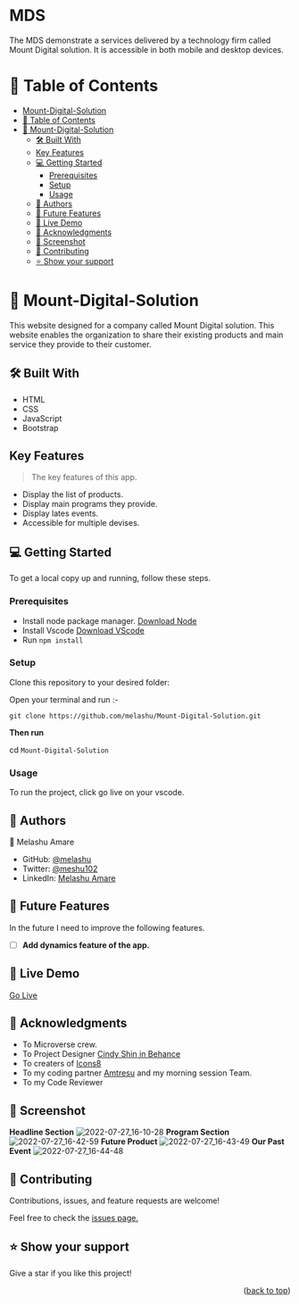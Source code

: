 # MDS
The MDS demonstrate a services delivered by a technology firm called Mount Digital solution. It is accessible in both mobile and desktop devices.
<a name="readme-top"></a>


# 📗 Table of Contents

- [Mount-Digital-Solution](#mount-digital-solution)
- [📗 Table of Contents](#-table-of-contents)
- [📖 Mount-Digital-Solution ](#-mount-digital-solution-)
  - [🛠 Built With ](#-built-with-)
  - [Key Features ](#key-features-)
  - [💻 Getting Started ](#-getting-started-)
    - [Prerequisites](#prerequisites)
    - [Setup](#setup)
    - [Usage](#usage)
  - [👥 Authors ](#-authors-)
  - [🔭 Future Features ](#-future-features-)
  - [🔴 Live Demo](#-live-demo)
  - [🙏 Acknowledgments ](#-acknowledgments-)
  - [📓 Screenshot](#-screenshot)
  - [🤝 Contributing ](#-contributing-)
  - [⭐️ Show your support ](#️-show-your-support-)

# 📖 Mount-Digital-Solution <a name="about-project"></a>

This website designed for a company called Mount Digital solution. This website enables the organization to share their 
existing products and main service they provide to their customer.

## 🛠 Built With <a name="built-with"></a>

- HTML
- CSS 
- JavaScript
- Bootstrap

## Key Features <a name="key-features"></a>

> The key features of this app.

-  Display the list of products.
-  Display main programs they provide.
-  Display lates events.
-  Accessible for multiple devises.
## 💻 Getting Started <a name="getting-started"></a>

To get a local copy up and running, follow these steps.
### Prerequisites

- Install node package manager. [Download Node](https://nodejs.org/dist/v18.12.1/node-v18.12.1-x64.msi)
- Install Vscode [Download VScode](https://code.visualstudio.com/download#)
- Run `npm install`
### Setup

Clone this repository to your desired folder:

Open your terminal and run :-

`git clone https://github.com/melashu/Mount-Digital-Solution.git`

**Then run**

cd `Mount-Digital-Solution`


### Usage

To run the project, click go live on your vscode.

## 👥 Authors <a name="authors"></a>

👤 Melashu Amare

- GitHub: [@melashu](https://github.com/melashu)
- Twitter: [@meshu102](https://twitter.com/meshu102)
- LinkedIn: [Melashu Amare](https://www.linkedin.com/in/melashu-amare/)

<!-- FUTURE FEATURES -->

## 🔭 Future Features <a name="future-features"></a>

In the future I need to improve the following features.

- [ ] **Add dynamics feature of the app.**

## 🔴 Live Demo
[Go Live](https://melashu.github.io/MDS/)
## 🙏 Acknowledgments <a name="acknowledgements"></a>

- To Microverse crew.
- To Project Designer  [Cindy Shin in Behance](https://www.behance.net/adagio07) 
- To creaters of [Icons8](icons8.com/icons)
- To my coding partner [Amtresu](https://github.com/Amtresu) and my morning session Team. 
- To my Code Reviewer

## 📓 Screenshot 
**Headline Section**
![2022-07-27_16-10-28](https://user-images.githubusercontent.com/30173722/181255214-ac464a99-0cdc-4663-93af-046941626a23.png)
**Program Section**
![2022-07-27_16-42-59](https://user-images.githubusercontent.com/30173722/181262197-853f80a4-9d39-4d68-9d22-90ffeda746d1.png)
**Future Product**
![2022-07-27_16-43-49](https://user-images.githubusercontent.com/30173722/181262432-a337e7bb-2c35-4bce-bc65-ee4496998ed4.png)
**Our Past Event**
![2022-07-27_16-44-48](https://user-images.githubusercontent.com/30173722/181262624-a4629b51-4f79-48e8-9f13-5451f4ae8b93.png)

## 🤝 Contributing <a name="contributing"></a>

Contributions, issues, and feature requests are welcome!

Feel free to check the [issues page.](https://github.com/melashu/Mount-Digital-Solution/issues)

## ⭐️ Show your support <a name="support"></a>

Give a star if you like this project!

<p align="right">(<a href="#readme-top">back to top</a>)</p>
